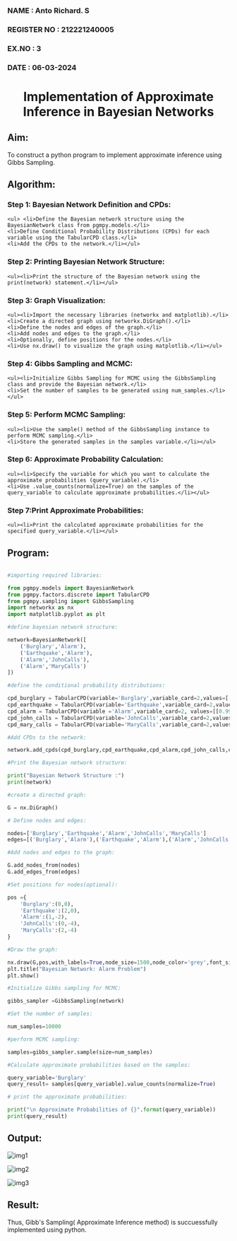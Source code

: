 <H3> NAME : Anto Richard. S </H3>
<H3> REGISTER NO : 212221240005 </H3>
<H3> EX.NO : 3 </H3>
<H3> DATE : 06-03-2024 </H3>
<H1 ALIGN =CENTER> Implementation of Approximate Inference in Bayesian Networks </H1>

## Aim: 

To construct a python program to implement approximate inference using Gibbs Sampling.</br>

## Algorithm:

### Step 1: Bayesian Network Definition and CPDs:<br>

    <ul> <li>Define the Bayesian network structure using the BayesianNetwork class from pgmpy.models.</li>
    <li>Define Conditional Probability Distributions (CPDs) for each variable using the TabularCPD class.</li>
    <li>Add the CPDs to the network.</li></ul>
    
### Step 2: Printing Bayesian Network Structure:<br>

    <ul><li>Print the structure of the Bayesian network using the print(network) statement.</li></ul>
    
### Step 3: Graph Visualization:<br>

    <ul><li>Import the necessary libraries (networkx and matplotlib).</li>
    <li>Create a directed graph using networkx.DiGraph().</li>
    <li>Define the nodes and edges of the graph.</li>
    <li>Add nodes and edges to the graph.</li>
    <li>Optionally, define positions for the nodes.</li>
    <li>Use nx.draw() to visualize the graph using matplotlib.</li></ul>
    
### Step 4: Gibbs Sampling and MCMC:<br>

    <ul><li>Initialize Gibbs Sampling for MCMC using the GibbsSampling class and provide the Bayesian network.</li>
    <li>Set the number of samples to be generated using num_samples.</li></ul>
    
### Step 5: Perform MCMC Sampling:<br>

    <ul><li>Use the sample() method of the GibbsSampling instance to perform MCMC sampling.</li>
    <li>Store the generated samples in the samples variable.</li></ul>
   
### Step 6: Approximate Probability Calculation:<br>

    <ul><li>Specify the variable for which you want to calculate the approximate probabilities (query_variable).</li>
    <li>Use .value_counts(normalize=True) on the samples of the query_variable to calculate approximate probabilities.</li></ul>
    
### Step 7:Print Approximate Probabilities:<br>

    <ul><li>Print the calculated approximate probabilities for the specified query_variable.</li></ul>

## Program:

```python

#importing required libraries:

from pgmpy.models import BayesianNetwork
from pgmpy.factors.discrete import TabularCPD
from pgmpy.sampling import GibbsSampling
import networkx as nx
import matplotlib.pyplot as plt

#define bayesian network structure:

network=BayesianNetwork([
    ('Burglary','Alarm'),
    ('Earthquake','Alarm'),
    ('Alarm','JohnCalls'),
    ('Alarm','MaryCalls')
])

#define the conditional probability distributions:

cpd_burglary = TabularCPD(variable='Burglary',variable_card=2,values=[[0.999],[0.001]])
cpd_earthquake = TabularCPD(variable='Earthquake',variable_card=2,values=[[0.998],[0.002]])
cpd_alarm = TabularCPD(variable ='Alarm',variable_card=2, values=[[0.999, 0.71, 0.06, 0.05],[0.001, 0.29, 0.94, 0.95]],evidence=['Burglary','Earthquake'],evidence_card=[2,2])
cpd_john_calls = TabularCPD(variable='JohnCalls',variable_card=2,values=[[0.95,0.1],[0.05,0.9]],evidence=['Alarm'],evidence_card=[2])
cpd_mary_calls = TabularCPD(variable='MaryCalls',variable_card=2,values=[[0.99,0.3],[0.01,0.7]],evidence=['Alarm'],evidence_card=[2])

#Add CPDs to the network:

network.add_cpds(cpd_burglary,cpd_earthquake,cpd_alarm,cpd_john_calls,cpd_mary_calls)

#Print the Bayesian network structure:

print("Bayesian Network Structure :")
print(network)

#create a directed graph:

G = nx.DiGraph()

# Define nodes and edges:

nodes=['Burglary','Earthquake','Alarm','JohnCalls','MaryCalls']
edges=[('Burglary','Alarm'),('Earthquake','Alarm'),('Alarm','JohnCalls'),('Alarm','MaryCalls')]

#Add nodes and edges to the graph:

G.add_nodes_from(nodes)
G.add_edges_from(edges)

#Set positions for nodes(optional):

pos ={
    'Burglary':(0,0),
    'Earthquake':(2,0),
    'Alarm':(1,-2),
    'JohnCalls':(0,-4),
    'MaryCalls':(2,-4)
}

#Draw the graph:

nx.draw(G,pos,with_labels=True,node_size=1500,node_color='grey',font_size=10,font_weight='bold',arrowsize=20)
plt.title("Bayesian Network: Alarm Problem")
plt.show()

#Initialize Gibbs sampling for MCMC:

gibbs_sampler =GibbsSampling(network)

#Set the number of samples:

num_samples=10000

#perform MCMC sampling:

samples=gibbs_sampler.sample(size=num_samples)

#Calculate approximate probabilities based on the samples:

query_variable='Burglary'
query_result= samples[query_variable].value_counts(normalize=True)

# print the approximate probabilities:

print("\n Approximate Probabilities of {}".format(query_variable))
print(query_result)

```

## Output:

![img1](https://github.com/anto-richard/Ex-3--AAI/assets/93427534/76bd8af8-60e0-4587-9d92-94850f7bae15)

![img2](https://github.com/anto-richard/Ex-3--AAI/assets/93427534/b1ce5281-dc1c-44ed-8142-291bee3f8e8a)

![img3](https://github.com/anto-richard/Ex-3--AAI/assets/93427534/c1921771-7bb8-423b-ae99-3a6842b63ff4)

## Result:

Thus, Gibb's Sampling( Approximate Inference method) is succuessfully implemented using python.

